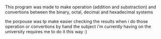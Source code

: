 This program was made to make operation (addition and substraction) and convertions between the binary, octal, decimal and hexadecimal systems

the porpouse was tp make easier checking the results when i do those operation or convertions by hand
the subject i'm currently having on the university requires me to do it this way :)
